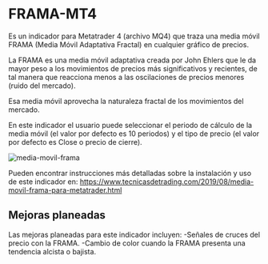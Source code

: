# FRAMA-MT4
Es un indicador para Metatrader 4 (archivo MQ4) que traza una media móvil FRAMA (Media Móvil Adaptativa Fractal) en cualquier gráfico de precios.

La FRAMA es una media móvil adaptativa creada por John Ehlers que le da mayor peso a los movimientos de precios más significativos y recientes, de tal manera que reacciona menos 
a las oscilaciones de precios menores (ruido del mercado).

Esa media móvil aprovecha la naturaleza fractal de los movimientos del mercado.

En este indicador el usuario puede seleccionar el periodo de cálculo de la media móvil (el valor por defecto es 10 periodos) y el tipo de precio (el valor por defecto es Close o precio de cierre).

![media-movil-frama](https://github.com/rcascta1977/FRAMA-MT4/assets/41598217/6497d409-ec0e-4279-adb1-2db97af3fa1d)

Pueden encontrar instrucciones más detalladas sobre la instalación y uso de este indicador en: https://www.tecnicasdetrading.com/2019/08/media-movil-frama-para-metatrader.html

<h2>Mejoras planeadas</h2>
Las mejoras planeadas para este indicador incluyen:
-Señales de cruces del precio con la FRAMA.
-Cambio de color cuando la FRAMA presenta una tendencia alcista o bajista.
